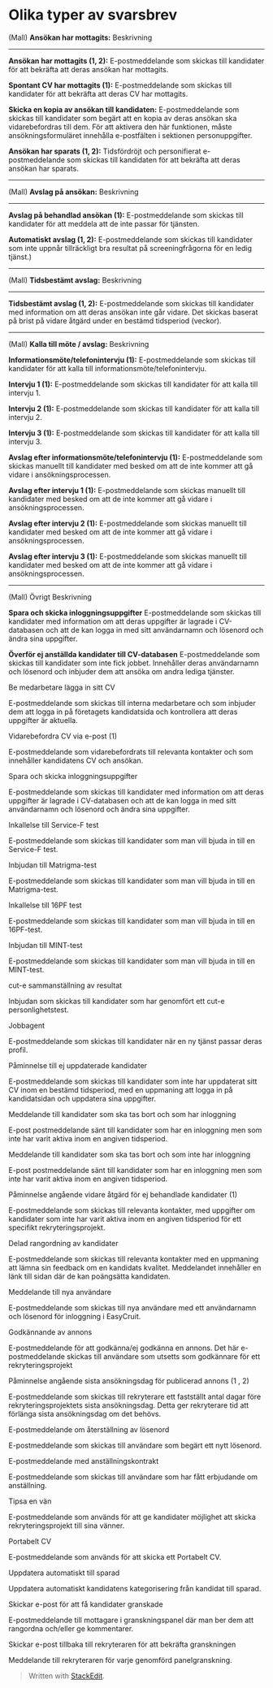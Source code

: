# Olika typer av svarsbrev

(Mall)
**Ansökan har mottagits:**
Beskrivning
***
**Ansökan har mottagits (1, 2):**
E-postmeddelande som skickas till kandidater för att bekräfta att deras ansökan har mottagits.

**Spontant CV har mottagits (1):**
E-postmeddelande som skickas till kandidater för att bekräfta att deras CV har mottagits.

**Skicka en kopia av ansökan till kandidaten:**
E-postmeddelande som skickas till kandidater som begärt att en kopia av deras ansökan ska vidarebefordras till dem. För att aktivera den här funktionen, måste ansökningsformuläret innehålla e-postfälten i sektionen personuppgifter.

**Ansökan har sparats (1, 2):**
Tidsfördröjt och personifierat e-postmeddelande som skickas till kandidaten för att bekräfta att deras ansökan har sparats.
***
(Mall)
**Avslag på ansökan:**
Beskrivning
***
**Avslag på behandlad ansökan (1):**
E-postmeddelande som skickas till kandidater för att meddela att de inte passar för tjänsten.

**Automatiskt avslag (1, 2):**
E-postmeddelande som skickas till kandidater som inte uppnår tillräckligt bra resultat på screeningfrågorna för en ledig tjänst.)
***
(Mall)
**Tidsbestämt avslag:**
Beskrivning
***
**Tidsbestämt avslag (1, 2):**
E-postmeddelande som skickas till kandidater med information om att deras ansökan inte går vidare. Det skickas baserat på brist på vidare åtgärd under en bestämd tidsperiod (veckor).
***
(Mall)
**Kalla till möte / avslag:**
Beskrivning

**Informationsmöte/telefonintervju (1):**
E-postmeddelande som skickas till kandidater för att kalla till informationsmöte/telefonintervju.

**Intervju 1 (1):**
E-postmeddelande som skickas till kandidater för att kalla till intervju 1.

**Intervju 2 (1):**
E-postmeddelande som skickas till kandidater för att kalla till intervju 2.

**Intervju 3 (1):**
E-postmeddelande som skickas till kandidater för att kalla till intervju 3.

**Avslag efter informationsmöte/telefonintervju (1):**
E-postmeddelande som skickas manuellt till kandidater med besked om att de inte kommer att gå vidare i ansökningsprocessen.

**Avslag efter intervju 1 (1):**
E-postmeddelande som skickas manuellt till kandidater med besked om att de inte kommer att gå vidare i ansökningsprocessen.

**Avslag efter intervju 2 (1):**
E-postmeddelande som skickas manuellt till kandidater med besked om att de inte kommer att gå vidare i ansökningsprocessen.

**Avslag efter intervju 3 (1):**
E-postmeddelande som skickas manuellt till kandidater med besked om att de inte kommer att gå vidare i ansökningsprocessen.
***
(Mall)
Övrigt
Beskrivning

**Spara och skicka inloggningsuppgifter**
E-postmeddelande som skickas till kandidater med information om att deras uppgifter är lagrade i CV-databasen och att de kan logga in med sitt användarnamn och lösenord och ändra sina uppgifter.

**Överför ej anställda kandidater till CV-databasen**
E-postmeddelande som skickas till kandidater som inte fick jobbet. Innehåller deras användarnamn och lösenord och inbjuder dem att ansöka om andra lediga tjänster.

Be medarbetare lägga in sitt CV

E-postmeddelande som skickas till interna medarbetare och som inbjuder dem att logga in på företagets kandidatsida och kontrollera att deras uppgifter är aktuella.

Vidarebefordra CV via e-post (1)

E-postmeddelande som vidarebefordrats till relevanta kontakter och som innehåller kandidatens CV och ansökan.

Spara och skicka inloggningsuppgifter

E-postmeddelande som skickas till kandidater med information om att deras uppgifter är lagrade i CV-databasen och att de kan logga in med sitt användarnamn och lösenord och ändra sina uppgifter.

Inkallelse till Service-F test

E-postmeddelande som skickas till kandidater som man vill bjuda in till en Service-F test.

Inbjudan till Matrigma-test

E-postmeddelande som skickas till kandidater som man vill bjuda in till en Matrigma-test.

Inkallelse till 16PF test

E-postmeddelande som skickas till kandidater som man vill bjuda in till en 16PF-test.

Inbjudan till MINT-test

E-postmeddelande som skickas till kandidater som man vill bjuda in till en MINT-test.

cut-e sammanställning av resultat

Inbjudan som skickas till kandidater som har genomfört ett cut-e personlighetstest.

Jobbagent

E-postmeddelande som skickas till kandidater när en ny tjänst passar deras profil.

Påminnelse till ej uppdaterade kandidater

E-postmeddelande som skickas till kandidater som inte har uppdaterat sitt CV inom en bestämd tidsperiod, med en uppmaning att logga in på kandidatsidan och uppdatera sina uppgifter.

Meddelande till kandidater som ska tas bort och som har inloggning

E-post postmeddelande sänt till kandidater som har en inloggning men som inte har varit aktiva inom en angiven tidsperiod.

Meddelande till kandidater som ska tas bort och som inte har inloggning

E-post postmeddelande sänt till kandidater som har en inloggning men som inte har varit aktiva inom en angiven tidsperiod.

Påminnelse angående vidare åtgärd för ej behandlade kandidater (1)

E-postmeddelande som skickas till relevanta kontakter, med uppgifter om kandidater som inte har varit aktiva inom en angiven tidsperiod för ett specifikt rekryteringsprojekt.

Delad rangordning av kandidater

E-postmeddelande som skickas till relevanta kontakter med en uppmaning att lämna sin feedback om en kandidats kvalitet. Meddelandet innehåller en länk till sidan där de kan poängsätta kandidaten.

Meddelande till nya användare

E-postmeddelande som skickas till nya användare med ett användarnamn och lösenord för inloggning i EasyCruit.

Godkännande av annons

E-postmeddelande för att godkänna/ej godkänna en annons. Det här e-postmeddelande skickas till användare som utsetts som godkännare för ett rekryteringsprojekt

Påminnelse angående sista ansökningsdag för publicerad annons (1 , 2)

E-postmeddelande som skickas till rekryterare ett fastställt antal dagar före rekryteringsprojektets sista ansökningsdag. Detta ger rekryterare tid att förlänga sista ansökningsdag om det behövs.

E-postmeddelande om återställning av lösenord

E-postmeddelande som skickas till användare som begärt ett nytt lösenord.

E-postmeddelande med anställningskontrakt

E-postmeddelande som skickas till användare som har fått erbjudande om anställning.

Tipsa en vän

E-postmeddelande som används för att ge kandidater möjlighet att skicka rekryteringsprojekt till sina vänner.

Portabelt CV

E-postmeddelande som används för att skicka ett Portabelt CV.

Uppdatera automatiskt till sparad

Uppdatera automatiskt kandidatens kategorisering från kandidat till sparad.

Skickar e-post för att få kandidater granskade

E-postmeddelande till mottagare i granskningspanel där man ber dem att rangordna och/eller ge kommentarer.

Skickar e-post tillbaka till rekryteraren för att bekräfta granskningen

Meddelande till rekryteraren för varje genomförd panelgranskning.
> Written with [StackEdit](https://stackedit.io/).
<!--stackedit_data:
eyJoaXN0b3J5IjpbLTM0NjMyMTY1NCwxOTI1NjczMDYsLTE0MT
k2OTc5MjIsNzMwOTk4MTE2XX0=
-->